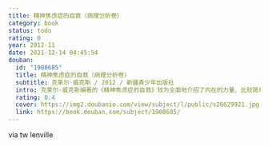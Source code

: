 ```yaml
---
title: 精神焦虑症的自救（病理分析卷）
category: book
status: todo
rating: 0
year: 2012-11
date: 2021-12-14 04:45:54
douban:
  id: "1908685"
  title: 精神焦虑症的自救（病理分析卷）
  subtitle: 克莱尔·威克斯 / 2012 / 新疆青少年出版社
  intro: 克莱尔·威克斯编著的《精神焦虑症的自救》较为全面地介绍了内在的力量、比较简单的神经疾病、重新找回自己、如何治疗变得复杂的神经疾病等内容。克服压力、战胜恐惧、放松自己、享受生活——精神焦虑症的自救（病理分析卷）让你获得心灵的解救。一起来翻阅《精神焦虑症的自救》吧！
  rating: 8.4
  cover: https://img2.doubanio.com/view/subject/l/public/s26629921.jpg
  link: https://book.douban.com/subject/1908685/
---
```


via tw lenville